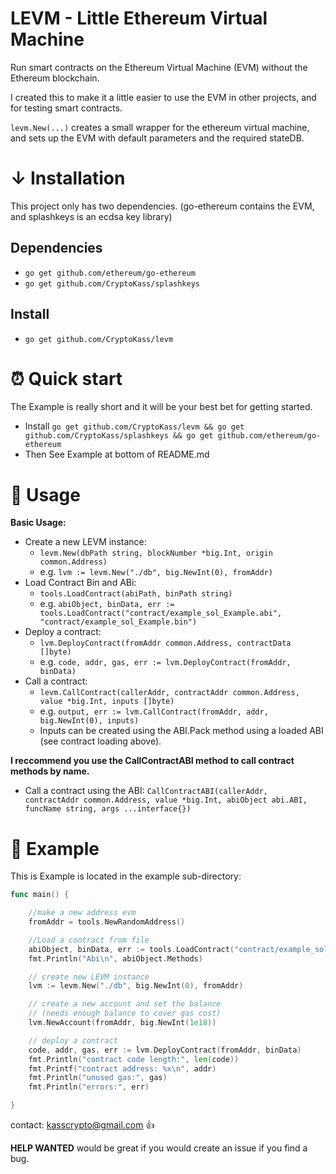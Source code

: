 # LEVM - Little Ethereum Virtual Machine

Run smart contracts on the Ethereum Virtual Machine (EVM) without the Ethereum blockchain. 

I created this to make it a little easier to use the EVM in other projects, and for testing smart contracts.

`levm.New(...)` creates a small wrapper for the ethereum virtual machine, and sets up the EVM with default parameters and the required stateDB.

# ↓ Installation

This project only has two dependencies. (go-ethereum contains the EVM, and splashkeys is an ecdsa key library)

## Dependencies
- `go get github.com/ethereum/go-ethereum`
- `go get github.com/CryptoKass/splashkeys`

## Install
- `go get github.com/CryptoKass/levm`


# ⏰ Quick start

The Example is really short and it will be your best bet for getting started.

- Install `go get github.com/CryptoKass/levm && go get github.com/CryptoKass/splashkeys && go get github.com/ethereum/go-ethereum` 
- Then See Example at bottom of README.md

# 🔨 Usage 

**Basic Usage:**
- Create a new LEVM instance: 
    - `levm.New(dbPath string, blockNumber *big.Int, origin common.Address)`
    - e.g. `lvm := levm.New("./db", big.NewInt(0), fromAddr)`
- Load Contract Bin and ABi:
    -  `tools.LoadContract(abiPath, binPath string)`
    - e.g. `abiObject, binData, err := tools.LoadContract("contract/example_sol_Example.abi", "contract/example_sol_Example.bin")`
- Deploy a contract:
    - `lvm.DeployContract(fromAddr common.Address, contractData []byte)`
    - e.g. `code, addr, gas, err := lvm.DeployContract(fromAddr, binData)`
- Call a contract:
    - `levm.CallContract(callerAddr, contractAddr common.Address, value *big.Int, inputs []byte)`
    - e.g. `output, err := lvm.CallContract(fromAddr, addr, big.NewInt(0), inputs)`
    - Inputs can be created using the ABI.Pack method using a loaded ABI (see contract loading above).


**I reccommend you use the CallContractABI method to call contract methods by name.**

- Call a contract using the ABI:
    `CallContractABI(callerAddr, contractAddr common.Address, value *big.Int, abiObject abi.ABI, funcName string, args ...interface{})`



# 📑 Example 
This is Example is located in the example sub-directory:

```go
func main() {

	//make a new address evm
	fromAddr = tools.NewRandomAddress()

	//Load a contract from file
	abiObject, binData, err := tools.LoadContract("contract/example_sol_Example.abi", "contract/example_sol_Example.bin")
	fmt.Println("Abi\n", abiObject.Methods)

	// create new LEVM instance
	lvm := levm.New("./db", big.NewInt(0), fromAddr)

	// create a new account and set the balance
	// (needs enough balance to cover gas cost)
	lvm.NewAccount(fromAddr, big.NewInt(1e18))

	// deploy a contract
	code, addr, gas, err := lvm.DeployContract(fromAddr, binData)
	fmt.Println("contract code length:", len(code))
	fmt.Printf("contract address: %x\n", addr)
	fmt.Println("unused gas:", gas)
	fmt.Println("errors:", err)

}
```

contact: kasscrypto@gmail.com 👍

**HELP WANTED** would be great if you would create an issue if you find a bug.